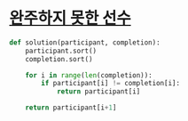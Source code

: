 # [완주하지 못한 선수](https://programmers.co.kr/learn/courses/30/lessons/42576)

```python
def solution(participant, completion):
    participant.sort()
    completion.sort()

    for i in range(len(completion)):
        if participant[i] != completion[i]:
            return participant[i]

    return participant[i+1]
```

